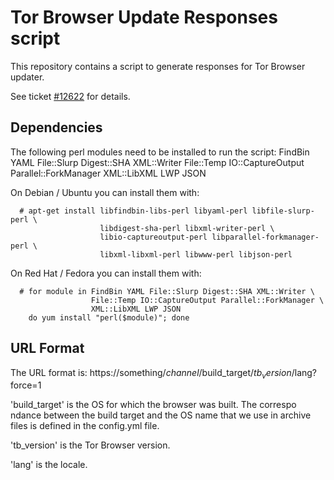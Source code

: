 Tor Browser Update Responses script
===================================

This repository contains a script to generate responses for Tor Browser
updater.

See ticket [#12622](https://trac.torproject.org/projects/tor/ticket/12622)
for details.


Dependencies
------------

The following perl modules need to be installed to run the script:
  FindBin YAML File::Slurp Digest::SHA XML::Writer File::Temp
  IO::CaptureOutput Parallel::ForkManager XML::LibXML LWP JSON

On Debian / Ubuntu you can install them with:

```
  # apt-get install libfindbin-libs-perl libyaml-perl libfile-slurp-perl \
                    libdigest-sha-perl libxml-writer-perl \
                    libio-captureoutput-perl libparallel-forkmanager-perl \
                    libxml-libxml-perl libwww-perl libjson-perl
```

On Red Hat / Fedora you can install them with:

```
  # for module in FindBin YAML File::Slurp Digest::SHA XML::Writer \
                  File::Temp IO::CaptureOutput Parallel::ForkManager \
                  XML::LibXML LWP JSON
    do yum install "perl($module)"; done
```


URL Format
----------

The URL format is:
  https://something/$channel/$build_target/$tb_version/$lang?force=1

'build_target' is the OS for which the browser was built. The correspo
ndance between the build target and the OS name that we use in archive
files is defined in the config.yml file.

'tb_version' is the Tor Browser version.

'lang' is the locale.

